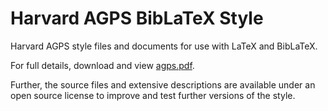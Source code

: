# Harvard AGPS BibLaTeX Style

Harvard AGPS style files and documents for use with LaTeX and BibLaTeX.

For full details, download and view [agps.pdf](https://raw.githubusercontent.com/harvardagps/HarvardAGPS/main/src/agps.pdf).

Further, the source files and extensive descriptions are available under an open source license to
improve and test further versions of the style.
